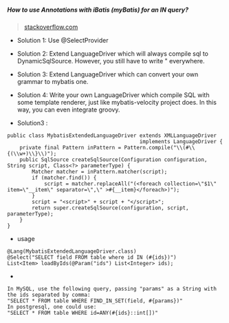 ##### How to use Annotations with iBatis (myBatis) for an IN query?

> [stackoverflow.com](https://stackoverflow.com/questions/3428742/how-to-use-annotations-with-ibatis-mybatis-for-an-in-query/29076097)
- Solution 1: Use @SelectProvider
- Solution 2: Extend LanguageDriver which will always compile sql to DynamicSqlSource. However, you still have to write \" everywhere.
- Solution 3: Extend LanguageDriver which can convert your own grammar to mybatis one.
- Solution 4: Write your own LanguageDriver which compile SQL with some template renderer, just like mybatis-velocity project does. In this way, you can even integrate groovy.

- Solution3 :
```
public class MybatisExtendedLanguageDriver extends XMLLanguageDriver 
                                           implements LanguageDriver {
    private final Pattern inPattern = Pattern.compile("\\(#\\{(\\w+)\\}\\)");
    public SqlSource createSqlSource(Configuration configuration, String script, Class<?> parameterType) {
        Matcher matcher = inPattern.matcher(script);
        if (matcher.find()) {
            script = matcher.replaceAll("(<foreach collection=\"$1\" item=\"__item\" separator=\",\" >#{__item}</foreach>)");
        }
        script = "<script>" + script + "</script>";
        return super.createSqlSource(configuration, script, parameterType);
    }
}
```
- usage
```
@Lang(MybatisExtendedLanguageDriver.class)
@Select("SELECT field FROM table where id IN (#{ids})")
List<Item> loadByIds(@Param("ids") List<Integer> ids);
```
- 
```
In MySQL, use the following query, passing "params" as a String with the ids separated by comma: 
"SELECT * FROM table WHERE FIND_IN_SET(field, #{params})" 
In postgresql, one could use:
"SELECT * FROM table WHERE id=ANY(#{ids}::int[])"

```
